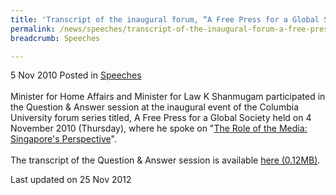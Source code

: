 ```yaml
---
title: 'Transcript of the inaugural forum, “A Free Press for a Global Society” at Columbia University - Question & Answer session'
permalink: /news/speeches/transcript-of-the-inaugural-forum-a-free-press-for-a-global-society-at-columbia-university
breadcrumb: Speeches

---
```




5 Nov 2010 Posted in [Speeches](/news/speeches)
<br>      
Minister for Home Affairs and Minister for Law K Shanmugam participated in the Question & Answer session at the inaugural event of the Columbia University forum series titled, A Free Press for a Global Society held on 4 November 2010 (Thursday), where he spoke on "[The Role of the Media: Singapore's Perspective](/news/speeches/speech-by-minister-for-home-affairs-and-minister-for-law-k-shanmugam-at-the-inaugural-forum-a)". 
<br>  
The transcript of the Question & Answer session is available [here (0.12MB)](/files/news/speeches/2010/11/linkclick3b38.pdf).

<p class="right-side-updated">Last updated on 25 Nov 2012</p>
